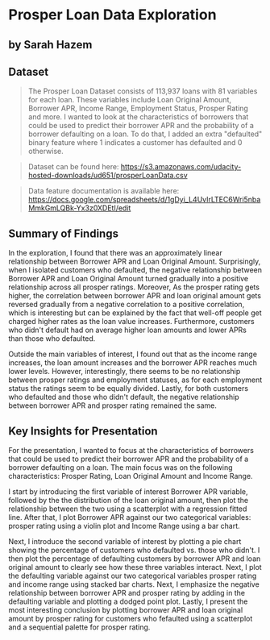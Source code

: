 # Prosper Loan Data Exploration
## by Sarah Hazem 


## Dataset

> The Prosper Loan Dataset consists of 113,937 loans with 81 variables for each loan. These variables include Loan Original Amount, Borrower APR, Income Range, Employment Status, Prosper Rating and more. I wanted to look at the characteristics of borrowers that could be used to predict their borrower APR and the probability of a borrower defaulting on a loan. To do that, I added an extra "defaulted" binary feature where 1 indicates a customer has defaulted and 0 otherwise. 

> Dataset can be found here: https://s3.amazonaws.com/udacity-hosted-downloads/ud651/prosperLoanData.csv

> Data feature documentation is available here: https://docs.google.com/spreadsheets/d/1gDyi_L4UvIrLTEC6Wri5nbaMmkGmLQBk-Yx3z0XDEtI/edit


## Summary of Findings
In the exploration, I found that there was an approximately linear relationship between Borrower APR and Loan Original Amount. Surprisingly, when I isolated customers who defaulted, the negative relationship between Borrower APR and Loan Original Amount turned gradually into a positive relationship across all prosper ratings. Moreover, As the prosper rating gets higher, the correlation between borrower APR and loan original amount gets reversed gradually from a negative correlation to a positive correlation, which is interesting but can be explained by the fact that well-off people get charged higher rates as the loan value increases. Furthermore, customers who didn't default had on average higher loan amounts and lower APRs than those who defaulted.

Outside the main variables of interest, I found out that as the income range increases, the loan amount increases and the borrower APR reaches much lower levels. However, interestingly, there seems to be no relationship between prosper ratings and employment statuses, as for each employment status the ratings seem to be equally divided. Lastly, for both customers who defaulted and those who didn't default, the negative relationship between borrower APR and prosper rating remained the same.


## Key Insights for Presentation

For the presentation,  I wanted to focus at the characteristics of borrowers that could be used to predict their borrower APR and the probability of a borrower defaulting on a loan. The main focus was on the following characteristics: Prosper Rating, Loan Original Amount and Income Range.

I start by introducing the first variable of interest Borrower APR variable, followed by the the distribution of the loan original amount, then plot the relationship between the two using a scatterplot with a regression fitted line. After that, I plot Borrower APR against our two categorical variables: prosper rating using a violin plot and Income Range using a bar chart. 

Next, I introduce the second variable of interest by plotting a pie chart showing the percentage of customers who defaulted vs. those who didn't. I then plot the percentage of defaulting customers by borrower APR and loan original amount to clearly see how these three variables interact. Next, I plot the defaulting variable against our two categorical variables prosper rating and income range using stacked bar charts. Next, I emphasize the negative relationship between borrower APR and prosper rating by adding in the defaulting variable and plotting a dodged point plot. Lastly, I present the most interesting conclusion by plotting borrower APR and loan original amount by prosper rating for customers who fefaulted using a scatterplot and a sequential palette for prosper rating. 
